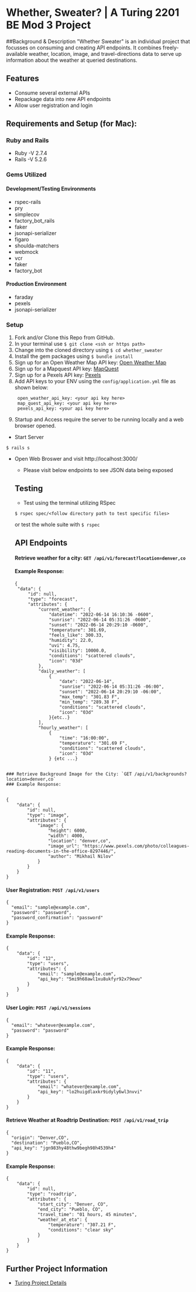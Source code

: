 # Whether, Sweater? | A Turing 2201 BE Mod 3 Project

##Background & Description
"Whether Sweater" is an individual project that focusses on consuming and creating API endpoints. It combines freely-available weather, location, image, and travel-directions data to serve up information about the weather at queried destinations.

## Features
- Consume several external APIs
- Repackage data into new API endpoints
- Allow user registration and login

## Requirements and Setup (for Mac):
### Ruby and Rails
- Ruby -V 2.7.4
- Rails -V 5.2.6
### Gems Utilized
#### Development/Testing Environments
- rspec-rails
- pry
- simplecov
- factory_bot_rails
- faker
- jsonapi-serializer
- figaro
- shoulda-matchers
- webmock
- vcr
- faker
- factory_bot
#### Production Environment
- faraday
- pexels
- jsonapi-serializer

### Setup
1. Fork and/or Clone this Repo from GitHub.
2. In your terminal use `$ git clone <ssh or https path>`
3. Change into the cloned directory using `$ cd whether_sweater`
4. Install the gem packages using `$ bundle install`
5. Sign up for an Open Weather Map API key: [Open Weather Map](https://openweathermap.org/api)
6. Sign up for a Mapquest API key: [MapQuest](https://developer.mapquest.com/plan_purchase/steps/business_edition/business_edition_free/register)
7. Sign up for a Pexels API key: [Pexels](https://www.pexels.com/api/)
8. Add API keys to your ENV using the `config/application.yml` file as shown below:
   ```
    open_weather_api_key: <your api key here>
    map_quest_api_key: <your api key here>
    pexels_api_key: <your api key here>
   ```
9. Startup and Access require the server to be running locally and a web browser opened.
  - Start Server
```shell
$ rails s
```
 - Open Web Broswer and visit http://localhost:3000/
   - Please visit below endpoints to see JSON data being exposed
   ## Testing
    - Test using the terminal utilizing RSpec

    ```shell
    $ rspec spec/<follow directory path to test specific files>
    ```
      or test the whole suite with `$ rspec`


   ## API Endpoints
   #### Retrieve weather for a city: `GET /api/v1/forecast?location=denver,co`
   #### Example Response:
   ```
   {
    "data": {
        "id": null,
        "type": "forecast",
        "attributes": {
            "current_weather": {
                "datetime": "2022-06-14 16:10:36 -0600",
                "sunrise": "2022-06-14 05:31:26 -0600",
                "sunset": "2022-06-14 20:29:10 -0600",
                "temperature": 301.69,
                "feels_like": 300.33,
                "humidity": 22.0,
                "uvi": 4.75,
                "visibility": 10000.0,
                "conditions": "scattered clouds",
                "icon": "03d"
            },
            "daily_weather": [
                {
                    "date": "2022-06-14",
                    "sunrise": "2022-06-14 05:31:26 -06:00",
                    "sunset": "2022-06-14 20:29:10 -06:00",
                    "max_temp": "301.83 F",
                    "min_temp": "289.38 F",
                    "conditions": "scattered clouds",
                    "icon": "03d"
                }{etc..}
            ],
            "hourly_weather": [
                {
                    "time": "16:00:00",
                    "temperature": "301.69 F",
                    "conditions": "scattered clouds",
                    "icon": "03d"
                } {etc ...}
```

### Retrieve Background Image for the City: `GET /api/v1/backgrounds?location=denver,co`
### Example Response:


{
    "data": {
        "id": null,
        "type": "image",
        "attributes": {
            "image": {
                "height": 6000,
                "width": 4000,
                "location": "denver,co",
                "image_url": "https://www.pexels.com/photo/colleagues-reading-documents-in-the-office-8297446/",
                "author": "Mikhail Nilov"
            }
        }
    }
}
```


#### User Registration: `POST /api/v1/users`
```
{
  "email": "sample@example.com",
  "password": "password",
  "password_confirmation": "password"
}
```

#### Example Response:

```
{
    "data": {
        "id": "12",
        "type": "users",
        "attributes": {
            "email": "sample@example.com",
            "api_key": "5mi9h68awl1xu8ukfyr92x79ewu"
        }
    }
}
```

#### User Login: `POST /api/v1/sessions`
```
{
  "email": "whatever@example.com",
  "password": "password"
}
```
#### Example Response:
```
{
    "data": {
        "id": "11",
        "type": "users",
        "attributes": {
            "email": "whatever@example.com",
            "api_key": "lo2huigdlaxkr9idyly6wl3nvvi"
        }
    }
}
```

#### Retrieve Weather at Roadtrip Destination: `POST /api/v1/road_trip`
```
{
  "origin": "Denver,CO",
  "destination": "Pueblo,CO",
  "api_key": "jgn983hy48thw9begh98h4539h4"
}
```
#### Example Response:
```
{
    "data": {
        "id": null,
        "type": "roadtrip",
        "attributes": {
            "start_city": "Denver, CO",
            "end_city": "Pueblo, CO",
            "travel_time": "01 hours, 45 minutes",
            "weather_at_eta": {
                "temperature": "307.21 F",
                "conditions": "clear sky"
            }
        }
    }
}
```
## Further Project Information
 - [Turing Project Details](https://backend.turing.edu/module3/projects/sweater_weather/requirements)
